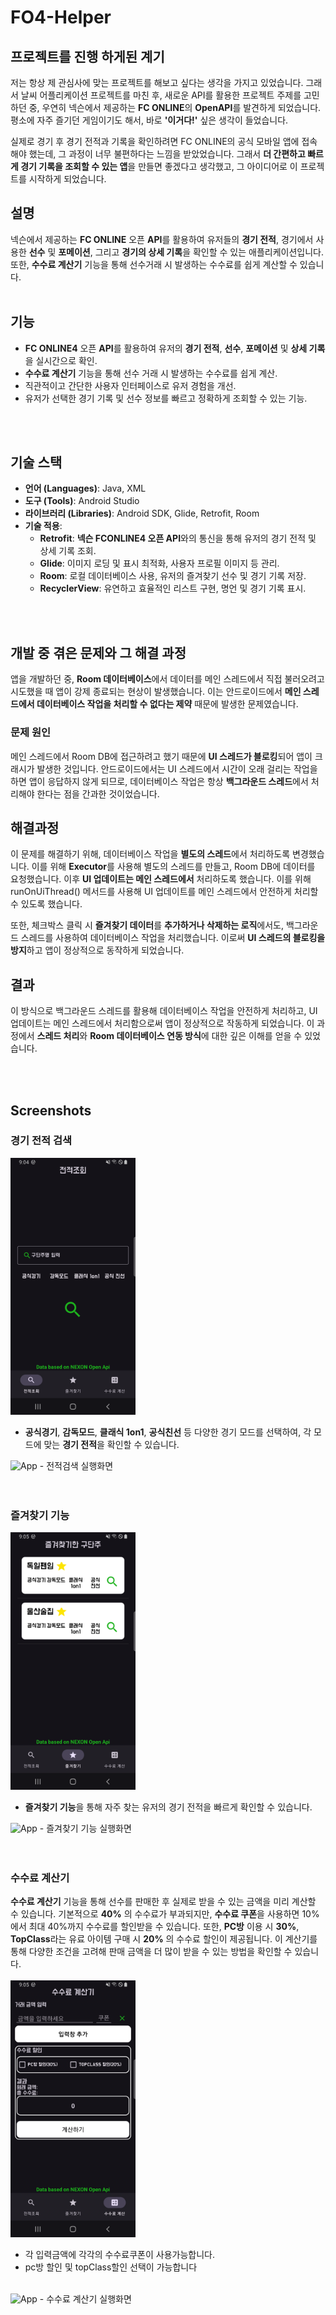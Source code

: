 # FO4-Helper

## 프로젝트를 진행 하게된 계기
저는 항상 제 관심사에 맞는 프로젝트를 해보고 싶다는 생각을 가지고 있었습니다. 그래서 날씨 어플리케이션 프로젝트를 마친 후, 새로운 API를 활용한 프로젝트 주제를 고민하던 중, 우연히 넥슨에서 제공하는 **FC ONLINE**의 **OpenAPI**를 발견하게 되었습니다. 평소에 자주 즐기던 게임이기도 해서, 바로 **'이거다!'** 싶은 생각이 들었습니다.

실제로 경기 후 경기 전적과 기록을 확인하려면 FC ONLINE의 공식 모바일 앱에 접속해야 했는데, 그 과정이 너무 불편하다는 느낌을 받았었습니다. 그래서 **더 간편하고 빠르게 경기 기록을 조회할 수 있는 앱**을 만들면 좋겠다고 생각했고, 그 아이디어로 이 프로젝트를 시작하게 되었습니다.

## 설명
넥슨에서 제공하는 **FC ONLINE** 오픈 **API**를 활용하여 유저들의 **경기 전적**, 경기에서 사용한 **선수** 및 **포메이션**, 그리고 **경기의 상세 기록**을 확인할 수 있는 애플리케이션입니다. <br> 또한, **수수료 계산기** 기능을 통해 선수거래 시 발생하는 수수료를 쉽게 계산할 수 있습니다.
<br> <br>

## 기능

- **FC ONLINE4** 오픈 **API**를 활용하여 유저의 **경기 전적**, **선수**, **포메이션** 및 **상세 기록**을 실시간으로 확인.
- **수수료 계산기** 기능을 통해 선수 거래 시 발생하는 수수료를 쉽게 계산.
- 직관적이고 간단한 사용자 인터페이스로 유저 경험을 개선.
- 유저가 선택한 경기 기록 및 선수 정보를 빠르고 정확하게 조회할 수 있는 기능.

<br> <br>
## 기술 스택

- **언어 (Languages)**: Java, XML
- **도구 (Tools)**: Android Studio
- **라이브러리 (Libraries)**: Android SDK, Glide, Retrofit, Room
- **기술 적용**:
  - **Retrofit**: **넥슨 FCONLINE4 오픈 API**와의 통신을 통해 유저의 경기 전적 및 상세 기록 조회.
  - **Glide**: 이미지 로딩 및 표시 최적화, 사용자 프로필 이미지 등 관리.
  - **Room**: 로컬 데이터베이스 사용, 유저의 즐겨찾기 선수 및 경기 기록 저장.
  - **RecyclerView**: 유연하고 효율적인 리스트 구현, 명언 및 경기 기록 표시.

<br> <br>

## 개발 중 겪은 문제와 그 해결 과정
앱을 개발하던 중, **Room 데이터베이스**에서 데이터를 메인 스레드에서 직접 불러오려고 시도했을 때 앱이 강제 종료되는 현상이 발생했습니다. 이는 안드로이드에서 **메인 스레드에서 데이터베이스 작업을 처리할 수 없다는 제약** 때문에 발생한 문제였습니다.

### 문제 원인
메인 스레드에서 Room DB에 접근하려고 했기 때문에 **UI 스레드가 블로킹**되어 앱이 크래시가 발생한 것입니다. 안드로이드에서는 UI 스레드에서 시간이 오래 걸리는 작업을 하면 앱이 응답하지 않게 되므로, 데이터베이스 작업은 항상 **백그라운드 스레드**에서 처리해야 한다는 점을 간과한 것이었습니다.

## 해결과정
이 문제를 해결하기 위해, 데이터베이스 작업을 **별도의 스레드**에서 처리하도록 변경했습니다. 이를 위해 **Executor**를 사용해 별도의 스레드를 만들고, Room DB에 데이터를 요청했습니다. 이후 **UI 업데이트는 메인 스레드에서** 처리하도록 했습니다. 이를 위해 runOnUiThread() 메서드를 사용해 UI 업데이트를 메인 스레드에서 안전하게 처리할 수 있도록 했습니다.

또한, 체크박스 클릭 시 **즐겨찾기 데이터**를 **추가하거나 삭제하는 로직**에서도, 백그라운드 스레드를 사용하여 데이터베이스 작업을 처리했습니다. 이로써 **UI 스레드의 블로킹을 방지**하고 앱이 정상적으로 동작하게 되었습니다.

## 결과
이 방식으로 백그라운드 스레드를 활용해 데이터베이스 작업을 안전하게 처리하고, UI 업데이트는 메인 스레드에서 처리함으로써 앱이 정상적으로 작동하게 되었습니다. 이 과정에서 **스레드 처리**와 **Room 데이터베이스 연동 방식**에 대한 깊은 이해를 얻을 수 있었습니다.

<br> <br>
  
## Screenshots

### 경기 전적 검색
<img src="screenshots/home.png" alt="searchHistory" width="200">

- **공식경기**, **감독모드**, **클래식 1on1**, **공식친선** 등 다양한 경기 모드를 선택하여, 각 모드에 맞는 **경기 전적**을 확인할 수 있습니다. <br>


<img src="video/historyGIF.gif" alt="App" width="250">
- 전적검색 실행화면
  <br>
  <br>
  <br>


### 즐겨찾기 기능
<img src="screenshots/favoritesPlayer.png" alt="home" width="200">

- **즐겨찾기 기능**을 통해 자주 찾는 유저의 경기 전적을 빠르게 확인할 수 있습니다. <br>

<img src="video/favoritesGIF.gif" alt="App" width="250">
- 즐겨찾기 기능 실행화면

<br>
<br>
<br>

### 수수료 계산기
**수수료 계산기** 기능을 통해 선수를 판매한 후 실제로 받을 수 있는 금액을 미리 계산할 수 있습니다.
기본적으로 **40%** 의 수수료가 부과되지만, **수수료 쿠폰**을 사용하면 10%에서 최대 40%까지 수수료를 할인받을 수 있습니다.
또한, **PC방** 이용 시 **30%**, **TopClass**라는 유료 아이템 구매 시 **20%** 의 수수료 할인이 제공됩니다. 이 계산기를 통해 다양한 조건을 고려해 판매 금액을 더 많이 받을 수 있는 방법을 확인할 수 있습니다.<br><br>
<img src="screenshots/feecalculator.png" alt="quotes" width="200">
- 각 입력금액에 각각의 수수료쿠폰이 사용가능합니다.
- pc방 할인 및 topClass할인 선택이 가능합니다 <br> <br>

<img src="video/calculgif.gif" alt="App" width="250">
- 수수료 계산기 실행화면




